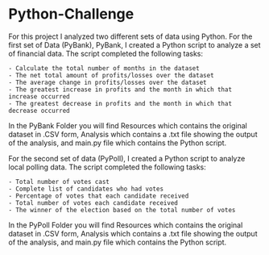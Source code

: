 # Python-Challenge
For this project I analyzed two different sets of data using Python. For the first set of Data (PyBank), PyBank, I created a Python script to analyze a set of financial data. 
The script completed the following tasks:

    - Calculate the total number of months in the dataset
    - The net total amount of profits/losses over the dataset
    - The average change in profits/losses over the dataset
    - The greatest increase in profits and the month in which that increase occurred
    - The greatest decrease in profits and the month in which that decrease occurred
    
In the PyBank Folder you will find Resources which contains the original dataset in .CSV form, Analysis which contains a .txt file showing the output of the analysis, and main.py file which contains the Python script. 

For the second set of data (PyPoll), I created a Python script to analyze local polling data. 
The script completed the following tasks:

    - Total number of votes cast
    - Complete list of candidates who had votes
    - Percentage of votes that each candidate received
    - Total number of votes each candidate received
    - The winner of the election based on the total number of votes

In the PyPoll Folder you will find Resources which contains the original dataset in .CSV form, Analysis which contains a .txt file showing the output of the analysis, and main.py file which contains the Python script. 




